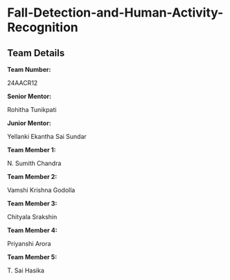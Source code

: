 # Fall-Detection-and-Human-Activity-Recognition
<h2>Team Details</h2>
<b>Team Number: </b> <p>24AACR12</p>
<b>Senior Mentor:</b><p> Rohitha Tunikpati</p>
<b>Junior Mentor:</b><p> Yellanki Ekantha Sai Sundar</p>
<b>Team Member 1:</b><p> N. Sumith Chandra</p>
<b>Team Member 2:</b><p> Vamshi Krishna Godolla</p>
<b>Team Member 3:</b><p> Chityala Srakshin</p>
<b>Team Member 4:</b><p> Priyanshi Arora</p>
<b>Team Member 5:</b><p> T. Sai Hasika</p>
